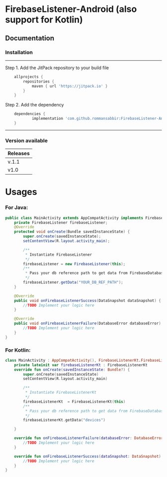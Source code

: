 # FirebaseListener-Android (also support for Kotlin)

## Documentation

### Installation
---
Step 1. Add the JitPack repository to your build file 

```gradle
	allprojects {
		repositories {
			maven { url 'https://jitpack.io' }
		}
	}
```

Step 2. Add the dependency

```gradle
	dependencies {
	        implementation 'com.github.rommansabbir:FirebaseListener-Android:Tag'
	}
```

---

### Version available

| Releases        
| ------------- |
| v.1.1         |
| v1.0          |


# Usages

### For Java: 

```java
public class MainActivity extends AppCompatActivity implements FirebaseListener.FirebaseListenerInterface {
    private FirebaseListener firebaseListener;
    @Override
    protected void onCreate(Bundle savedInstanceState) {
        super.onCreate(savedInstanceState);
        setContentView(R.layout.activity_main);

        /**
         * Instantiate FirebaseListener
         */
        firebaseListener = new FirebaseListener(this);
        /**
         * Pass your db reference path to get data from FirebaseDatabase
         */
        firebaseListener.getData("YOUR_DB_REF_PATH");
    }

    @Override
    public void onFirebaseListenerSuccess(DataSnapshot dataSnapshot) {
        //TODO Implement your logic here
    }

    @Override
    public void onFirebaseListenerFailure(DatabaseError databaseError) {
        //TODO Implement your logic here
    }
}
```




### For Kotlin: 

```kotlin
class MainActivity : AppCompatActivity(), FirebaseListenerKt.FirebaseListenerInterface{
    private lateinit var firebaseListenerKt : FirebaseListenerKt
    override fun onCreate(savedInstanceState: Bundle?) {
        super.onCreate(savedInstanceState)
        setContentView(R.layout.activity_main)

        /**
         * Instantiate FirebaseListenerKt
         */
        firebaseListenerKt  = FirebaseListenerKt(this)
        /**
         * Pass your db reference path to get data from FirebaseDatabase
         */
        firebaseListenerKt.getData("devices")

    }

    override fun onFirebaseListenerFailure(databaseError: DatabaseError) {
        //TODO Implement your logic here
    }

    override fun onFirebaseListenerSuccess(dataSnapshot: DataSnapshot) {
        //TODO Implement your logic here
    }
}
```
